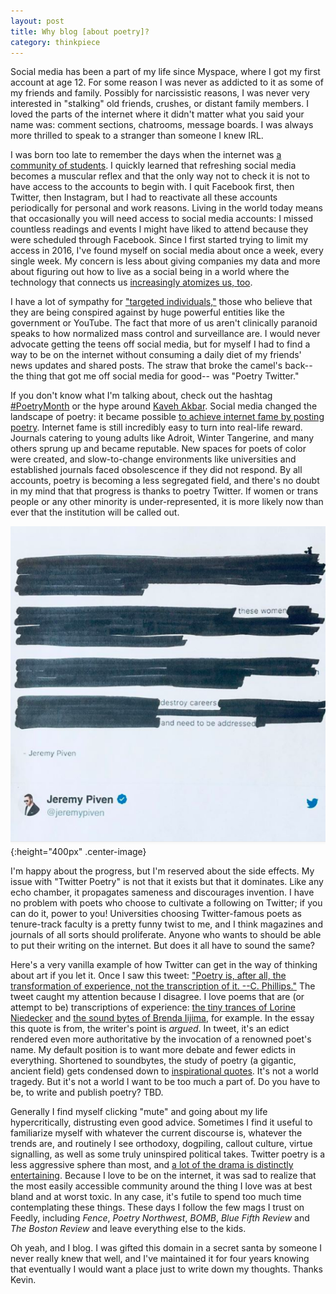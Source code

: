 ```yaml
---
layout: post
title: Why blog [about poetry]?
category: thinkpiece
---
```


Social media has been a part of my life since Myspace, where I got my first account at age 12. For some reason I was never as addicted to it as some of my friends and family. Possibly for narcissistic reasons, I was never very interested in "stalking" old friends, crushes, or distant family members. I loved the parts of the internet where it didn't matter what you said your name was: comment sections, chatrooms, message boards. I was always more thrilled to speak to a stranger than someone I knew IRL. 

I was born too late to remember the days when the internet was [a community of students](http://tvtropes.org/pmwiki/pmwiki.php/Main/EternalSeptember). I quickly learned that refreshing social media becomes a muscular reflex and that the only way not to check it is not to have access to the accounts to begin with. I quit Facebook first, then Twitter, then Instagram, but I had to reactivate all these accounts periodically for personal and work reasons. Living in the world today means that occasionally you will need access to social media accounts: I missed countless readings and events I might have liked to attend because they were scheduled through Facebook. Since I first started trying to limit my access in 2016, I've found myself on social media about once a week, every single week. My concern is less about giving companies my data and more about figuring out how to live as a social being in a world where the technology that connects us [increasingly atomizes us, too](https://www.npr.org/sections/health-shots/2017/03/06/518362255/feeling-lonely-too-much-time-on-social-media-may-be-why). 

I have a lot of sympathy for ["targeted individuals,"](https://www.wired.com/story/mind-games-the-tortured-lives-of-targeted-individuals/) those who believe that they are being conspired against by huge powerful entities like the government or YouTube. The fact that more of us aren't clinically paranoid speaks to how normalized mass control and surveillance are. I would never advocate getting the teens off social media, but for myself I had to find a way to be on the internet without consuming a daily diet of my friends' news updates and shared posts. The straw that broke the camel's back-- the thing that got me off social media for good-- was "Poetry Twitter."

If you don't know what I'm talking about, check out the hashtag [#PoetryMonth](https://twitter.com/hashtag/PoetryMonth?src=hash) or the hype around [Kaveh Akbar](https://twitter.com/search?src=typd&q=kaveh%20akbar). Social media changed the landscape of poetry: it became possible [to achieve internet fame by posting poetry](https://www.theguardian.com/books/booksblog/2017/oct/04/rupi-kaur-instapoets-the-sun-and-her-flowers). Internet fame is still incredibly easy to turn into real-life reward. Journals catering to young adults like Adroit, Winter Tangerine, and many others sprung up and became reputable. New spaces for poets of color were created, and slow-to-change environments like universities and established journals faced obsolescence if they did not respond. By all accounts, poetry is becoming a less segregated field, and there's no doubt in my mind that that progress is thanks to poetry Twitter. If women or trans people or any other minority is under-represented, it is more likely now than ever that the institution will be called out.

![jeremy piven apology.png](/assets/16d.png){:height="400px" .center-image}

I'm happy about the progress, but I'm reserved about the side effects. My issue with "Twitter Poetry" is not that it exists but that it dominates. Like any echo chamber, it propagates sameness and discourages invention. I have no problem with poets who choose to cultivate a following on Twitter; if you can do it, power to you! Universities choosing Twitter-famous poets as tenure-track faculty is a pretty funny twist to me, and I think magazines and journals of all sorts should proliferate. Anyone who wants to should be able to put their writing on the internet. But does it all have to sound the same?

Here's a very vanilla example of how Twitter can get in the way of thinking about art if you let it. Once I saw this tweet: ["Poetry is, after all, the transformation of experience, not the transcription of it. --C. Phillips."](https://twitter.com/robinschaer/status/959088771802259456) The tweet caught my attention because I disagree. I love poems that are (or attempt to be) transcriptions of experience: [the tiny trances of Lorine Niedecker](https://www.poetryfoundation.org/poetrymagazine/browse?volume=106&issue=5&page=27) and [the sound bytes of Brenda Iijima](https://www.poetryfoundation.org/poems/53650/skyland), for example. In the essay this quote is from, the writer's point is _argued_. In tweet, it's an edict rendered even more authoritative by the invocation of a renowned poet's name. My default position is to want more debate and fewer edicts in everything. Shortened to soundbytes, the study of poetry (a gigantic, ancient field) gets condensed down to [inspirational quotes](https://twitter.com/carlasaludes/status/985464891820486656). It's not a world tragedy. But it's not a world I want to be too much a part of. Do you have to be, to write and publish poetry? TBD.

Generally I find myself clicking "mute" and going about my life hypercritically, distrusting even good advice. Sometimes I find it useful to familiarize myself with whatever the current discourse is, whatever the trends are, and routinely I see orthodoxy, dogpiling, callout culture, virtue signalling, as well as some truly uninspired political takes. Twitter poetry is a less aggressive sphere than most, and [a lot of the drama is distinctly entertaining](https://twitter.com/tourniquetrview/status/941410180524314625). Because I love to be on the internet, it was sad to realize that the most easily accessible community around the thing I love was at best bland and at worst toxic. In any case, it's futile to spend too much time contemplating these things. These days I follow the few mags I trust on Feedly, including _Fence_, _Poetry Northwest_, _BOMB_, _Blue Fifth Review_ and _The Boston Review_ and leave everything else to the kids. 

Oh yeah, and I blog. I was gifted this domain in a secret santa by someone I never really knew that well, and I've maintained it for four years knowing that eventually I would want a place just to write down my thoughts. Thanks Kevin.